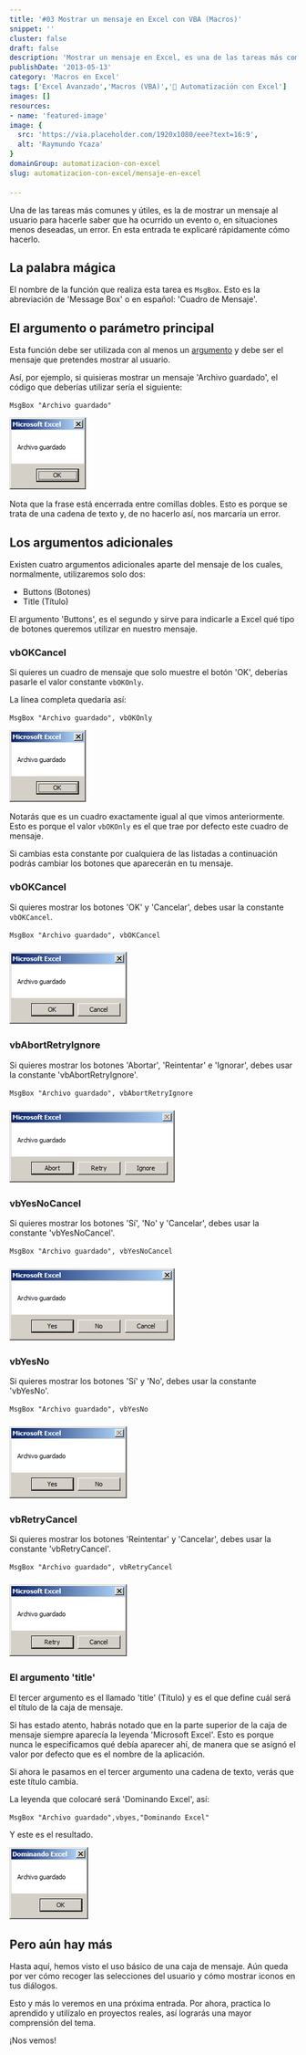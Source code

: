 ```yaml
---
title: '#03 Mostrar un mensaje en Excel con VBA (Macros)'
snippet: ''
cluster: false
draft: false 
description: 'Mostrar un mensaje en Excel, es una de las tareas más comunes y útiles. En esta entrada te muestro rápidamente cómo hacerlo usando macros.'
publishDate: '2013-05-13'
category: 'Macros en Excel'
tags: ['Excel Avanzado','Macros (VBA)','🤖 Automatización con Excel']
images: []
resources: 
- name: 'featured-image'
image: {
  src: 'https://via.placeholder.com/1920x1080/eee?text=16:9',
  alt: 'Raymundo Ycaza'
}
domainGroup: automatizacion-con-excel
slug: automatizacion-con-excel/mensaje-en-excel

---
```


Una de las tareas más comunes y útiles, es la de mostrar un mensaje al usuario para hacerle saber que ha ocurrido un evento o, en situaciones menos deseadas, un error. En esta entrada te explicaré rápidamente cómo hacerlo.

## La palabra mágica

El nombre de la función que realiza esta tarea es `MsgBox`. Esto es la abreviación de 'Message Box' o en español: 'Cuadro de Mensaje'.

## El argumento o parámetro principal

Esta función debe ser utilizada con al menos un [argumento](http://raymundoycaza.com/que-son-los-argumentos-en-excel// "Argumento") y debe ser el mensaje que pretendes mostrar al usuario.

Así, por ejemplo, si quisieras mostrar un mensaje 'Archivo guardado', el código que deberías utilizar sería el siguiente:

`MsgBox "Archivo guardado"`

[![Gráfico con subgráfico](images/grafico-con-subgrafico-en-Excel-000488.png)](http://raymundoycaza.com/wp-content/uploads/grafico-con-subgrafico-en-Excel-000488.png)

Nota que la frase está encerrada entre comillas dobles. Esto es porque se trata de una cadena de texto y, de no hacerlo así, nos marcaría un error.

## Los argumentos adicionales

Existen cuatro argumentos adicionales aparte del mensaje de los cuales, normalmente, utilizaremos solo dos:

- Buttons (Botones)
- Title (Título)

El argumento 'Buttons', es el segundo y sirve para indicarle a Excel qué tipo de botones queremos utilizar en nuestro mensaje.

### vbOKCancel

Si quieres un cuadro de mensaje que solo muestre el botón 'OK', deberías pasarle el valor constante `vbOKOnly`.

La línea completa quedaría así:

`MsgBox "Archivo guardado", vbOKOnly`

[![Gráfico con subgráfico](images/grafico-con-subgrafico-en-Excel-000488.png)](http://raymundoycaza.com/wp-content/uploads/grafico-con-subgrafico-en-Excel-000488.png)

Notarás que es un cuadro exactamente igual al que vimos anteriormente. Esto es porque el valor `vbOKOnly` es el que trae por defecto este cuadro de mensaje.

Si cambias esta constante por cualquiera de las listadas a continuación podrás cambiar los botones que aparecerán en tu mensaje.

### vbOKCancel

Si quieres mostrar los botones 'OK' y 'Cancelar', debes usar la constante `vbOKCancel`.

`MsgBox "Archivo guardado", vbOKCancel`

### [![Gráfico con subgráfico](images/grafico-con-subgrafico-en-Excel-000492.png)](http://raymundoycaza.com/wp-content/uploads/grafico-con-subgrafico-en-Excel-000492.png)

### vbAbortRetryIgnore

Si quieres mostrar los botones 'Abortar', 'Reintentar' e 'Ignorar', debes usar la constante 'vbAbortRetryIgnore'.

`MsgBox "Archivo guardado", vbAbortRetryIgnore`

### [![Gráfico con subgráfico](images/grafico-con-subgrafico-en-Excel-000493.png)](http://raymundoycaza.com/wp-content/uploads/grafico-con-subgrafico-en-Excel-000493.png)

### vbYesNoCancel

Si quieres mostrar los botones 'Sí', 'No' y 'Cancelar', debes usar la constante 'vbYesNoCancel'.

`MsgBox "Archivo guardado", vbYesNoCancel`

### [![Gráfico con subgráfico](images/grafico-con-subgrafico-en-Excel-000495.png)](http://raymundoycaza.com/wp-content/uploads/grafico-con-subgrafico-en-Excel-000495.png)

### vbYesNo

Si quieres mostrar los botones 'Sí' y 'No', debes usar la constante 'vbYesNo'.

`MsgBox "Archivo guardado", vbYesNo`

### [![Gráfico con subgráfico](images/grafico-con-subgrafico-en-Excel-000496.png)](http://raymundoycaza.com/wp-content/uploads/grafico-con-subgrafico-en-Excel-000496.png)

### vbRetryCancel

Si quieres mostrar los botones 'Reintentar' y 'Cancelar', debes usar la constante 'vbRetryCancel'.

`MsgBox "Archivo guardado", vbRetryCancel`

### [![Gráfico con subgráfico](images/grafico-con-subgrafico-en-Excel-000497.png)](http://raymundoycaza.com/wp-content/uploads/grafico-con-subgrafico-en-Excel-000497.png)

### El argumento 'title'

El tercer argumento es el llamado 'title' (Título) y es el que define cuál será el título de la caja de mensaje.

Si has estado atento, habrás notado que en la parte superior de la caja de mensaje siempre aparecía la leyenda 'Microsoft Excel'. Esto es porque nunca le especificamos qué debía aparecer ahí, de manera que se asignó el valor por defecto que es el nombre de la aplicación.

Si ahora le pasamos en el tercer argumento una cadena de texto, verás que este título cambia.

La leyenda que colocaré será 'Dominando Excel', así:

`MsgBox "Archivo guardado",vbyes,"Dominando Excel"`

Y este es el resultado.

[![Gráfico con subgráfico](images/grafico-con-subgrafico-en-Excel-000498.png)](http://raymundoycaza.com/wp-content/uploads/grafico-con-subgrafico-en-Excel-000498.png)

## Pero aún hay más

Hasta aquí, hemos visto el uso básico de una caja de mensaje. Aún queda por ver cómo recoger las selecciones del usuario y cómo mostrar iconos en tus diálogos.

Esto y más lo veremos en una próxima entrada. Por ahora, practica lo aprendido y utilízalo en proyectos reales, así lograrás una mayor comprensión del tema.

¡Nos vemos!

